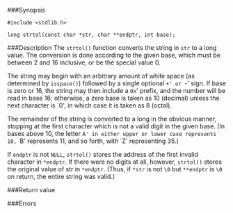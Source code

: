 ###Synopsis

`#include <stdlib.h>`

`long strtol(const char *str, char **endptr, int base);`

###Description
The `strtol()` function converts the string in `str` to a long value.  The conversion is done according to the given base, which must be between 2 and 16 inclusive, or be the special value 0.

The string may begin with an arbitrary amount of white space (as determined by `isspace()`) followed by a single optional `+' or `-' sign.  If base is zero or 16, the string may then include a `0x`' prefix, and the number will be read in base 16; otherwise, a zero base is taken as 10 (decimal) unless the next character is `0', in which case it is taken as 8 (octal).

The remainder of the string is converted to a long  in the obvious manner, stopping at the first character which is not a valid digit in the given base.  (In bases above 10, the letter `A' in either upper or lower case represents 10, `B' represents 11, and so forth, with `Z' representing 35.)

If `endptr` is not `NULL`, `strtol()` stores the address of the first invalid character in `*endptr`.  If there were no digits at all, however, `strtol()` stores the original value of str in `*endptr`.  (Thus, if `*str` is not `\0` but `**endptr` is `\0` on return, the entire string was valid.)

###Return value

###Errors
